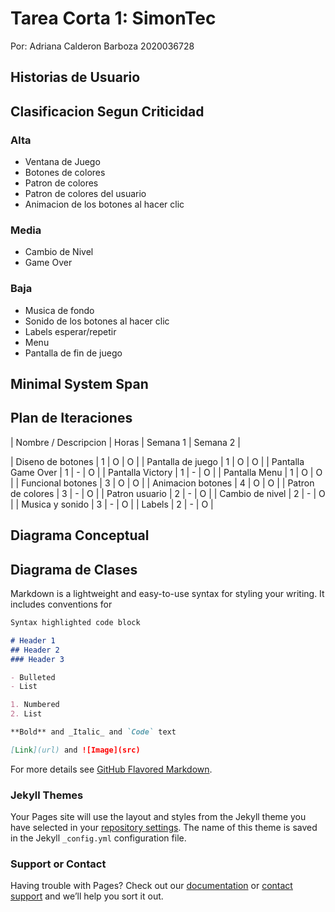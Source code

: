 # Tarea Corta 1: SimonTec

Por: Adriana Calderon Barboza 2020036728

## Historias de Usuario

## Clasificacion Segun Criticidad 

### Alta

- Ventana de Juego
- Botones de colores
- Patron de colores
- Patron de colores del usuario
- Animacion de los botones al hacer clic

### Media

- Cambio de Nivel
- Game Over

### Baja

- Musica de fondo
- Sonido de los botones al hacer clic 
- Labels esperar/repetir
- Menu
- Pantalla de fin de juego


## Minimal System Span

## Plan de Iteraciones

| Nombre / Descripcion | Horas | Semana 1 | Semana 2 |

| Diseno de botones    |   1   |     O    |    O     |
| Pantalla de juego    |   1   |     O    |    O     |
| Pantalla Game Over   |   1   |     -    |    O     |
| Pantalla Victory     |   1   |     -    |    O     |
| Pantalla Menu        |   1   |     O    |    O     |
| Funcional botones    |   3   |     O    |    O     |
| Animacion botones    |   4   |     O    |    O     |
| Patron de colores    |   3   |     -    |    O     |
| Patron usuario       |   2   |     -    |    O     |
| Cambio de nivel      |   2   |     -    |    O     |
| Musica y sonido      |   3   |     -    |    O     |
| Labels               |   2   |     -    |    O     |

## Diagrama Conceptual

## Diagrama de Clases

Markdown is a lightweight and easy-to-use syntax for styling your writing. It includes conventions for

```markdown
Syntax highlighted code block

# Header 1
## Header 2
### Header 3

- Bulleted
- List

1. Numbered
2. List

**Bold** and _Italic_ and `Code` text

[Link](url) and ![Image](src)
```

For more details see [GitHub Flavored Markdown](https://guides.github.com/features/mastering-markdown/).

### Jekyll Themes

Your Pages site will use the layout and styles from the Jekyll theme you have selected in your [repository settings](https://github.com/cuadriante/SimonTec-Pages/settings/pages). The name of this theme is saved in the Jekyll `_config.yml` configuration file.

### Support or Contact

Having trouble with Pages? Check out our [documentation](https://docs.github.com/categories/github-pages-basics/) or [contact support](https://support.github.com/contact) and we’ll help you sort it out.
